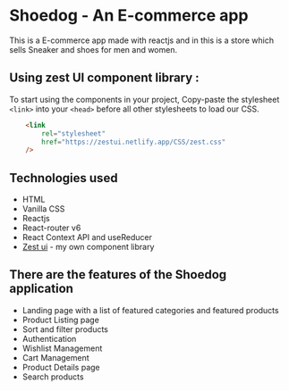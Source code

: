 # Shoedog - An E-commerce app

This is a E-commerce app made with reactjs and in this is a store which sells Sneaker and shoes for men and women.

## Using zest UI component library : 

To start using the components in your project, Copy-paste the stylesheet ```<link>``` into your ```<head>``` before all other stylesheets to load our CSS.
```html
    <link
        rel="stylesheet"
        href="https://zestui.netlify.app/CSS/zest.css"
    />
```

## Technologies used

- HTML
- Vanilla CSS
- Reactjs
- React-router v6
- React Context API and useReducer
- [Zest ui](https://zestui.netlify.app/) - my own component library

## There are the features of the Shoedog application

- Landing page with a list of featured categories and featured products
- Product Listing page
- Sort and filter products
- Authentication
- Wishlist Management
- Cart Management
- Product Details page
- Search products
